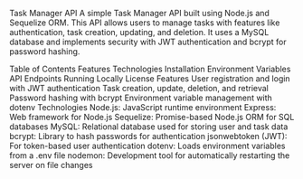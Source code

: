 Task Manager API
A simple Task Manager API built using Node.js and Sequelize ORM. This API allows users to manage tasks with features like authentication, task creation, updating, and deletion. It uses a MySQL database and implements security with JWT authentication and bcrypt for password hashing.

Table of Contents
Features
Technologies
Installation
Environment Variables
API Endpoints
Running Locally
License
Features
User registration and login with JWT authentication
Task creation, update, deletion, and retrieval
Password hashing with bcrypt
Environment variable management with dotenv
Technologies
Node.js: JavaScript runtime environment
Express: Web framework for Node.js
Sequelize: Promise-based Node.js ORM for SQL databases
MySQL: Relational database used for storing user and task data
bcrypt: Library to hash passwords for authentication
jsonwebtoken (JWT): For token-based user authentication
dotenv: Loads environment variables from a .env file
nodemon: Development tool for automatically restarting the server on file changes